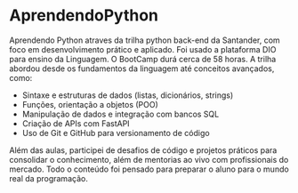# AprendendoPython
Aprendendo Python atraves da trilha python back-end da Santander, com foco em desenvolvimento prático e aplicado.
Foi usado a plataforma DIO para ensino da Linguagem.
O BootCamp durá cerca de 58 horas.
A trilha abordou desde os fundamentos da linguagem até conceitos avançados, como:

 - Sintaxe e estruturas de dados (listas, dicionários, strings)
 - Funções, orientação a objetos (POO)
 - Manipulação de dados e integração com bancos SQL
 - Criação de APIs com FastAPI
 - Uso de Git e GitHub para versionamento de código

Além das aulas, participei de desafios de código e projetos práticos para consolidar o conhecimento, além de mentorias ao vivo com profissionais do mercado. Todo o conteúdo foi pensado para preparar o aluno para o mundo real da programação.
